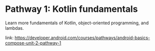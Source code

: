 # Pathway 1: Kotlin fundamentals

Learn more fundamentals of Kotlin, object-oriented programming, and lambdas.

link: https://developer.android.com/courses/pathways/android-basics-compose-unit-2-pathway-1

